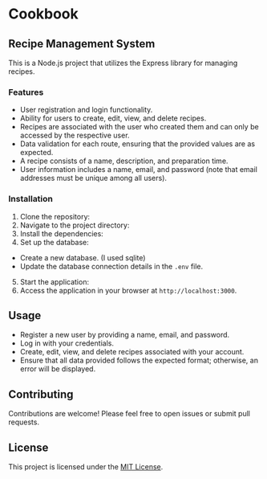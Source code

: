 # Cookbook
## Recipe Management System

This is a Node.js project that utilizes the Express library for managing recipes.

### Features

- User registration and login functionality.
- Ability for users to create, edit, view, and delete recipes.
- Recipes are associated with the user who created them and can only be accessed by the respective user.
- Data validation for each route, ensuring that the provided values are as expected.
- A recipe consists of a name, description, and preparation time.
- User information includes a name, email, and password (note that email addresses must be unique among all users).

### Installation

1. Clone the repository:
2. Navigate to the project directory: 
3. Install the dependencies: 
4. Set up the database:
- Create a new database. (I used sqlite)
- Update the database connection details in the `.env` file.
5. Start the application:
6. Access the application in your browser at `http://localhost:3000`.

## Usage

- Register a new user by providing a name, email, and password.
- Log in with your credentials.
- Create, edit, view, and delete recipes associated with your account.
- Ensure that all data provided follows the expected format; otherwise, an error will be displayed.

## Contributing

Contributions are welcome! Please feel free to open issues or submit pull requests.

## License

This project is licensed under the [MIT License](LICENSE).




